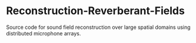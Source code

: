 # Reconstruction-Reverberant-Fields
 Source code for sound field reconstruction over large spatial domains using distributed microphone arrays.
